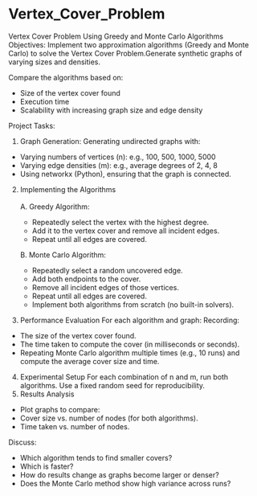# Vertex_Cover_Problem
Vertex Cover Problem Using Greedy and Monte Carlo Algorithms
Objectives:
Implement two approximation algorithms (Greedy and Monte Carlo) to solve the Vertex Cover Problem.Generate synthetic graphs of varying sizes and densities.

Compare the algorithms based on:<br>
- Size of the vertex cover found<br>
- Execution time<br>
- Scalability with increasing graph size and edge density<br>

Project Tasks:
1. Graph Generation: Generating undirected graphs with:<br>  
  - Varying numbers of vertices (n): e.g., 100, 500, 1000, 5000<br>
  - Varying edge densities (m): e.g., average degrees of 2, 4, 8<br>
  - Using networkx (Python), ensuring that the graph is connected.<br>


2. Implementing the Algorithms<br><br>
  A. Greedy Algorithm:
    - Repeatedly select the vertex with the highest degree.
    - Add it to the vertex cover and remove all incident edges.
    - Repeat until all edges are covered.<br>

    B. Monte Carlo Algorithm:<br>
    - Repeatedly select a random uncovered edge.<br>
    - Add both endpoints to the cover.<br>
    - Remove all incident edges of those vertices.<br>
    - Repeat until all edges are covered.<br>
    - Implement both algorithms from scratch (no built-in solvers).<br>
3. Performance Evaluation
For each algorithm and graph:
Recording:
  - The size of the vertex cover found.
  - The time taken to compute the cover (in milliseconds or seconds).
  - Repeating Monte Carlo algorithm multiple times (e.g., 10 runs) and compute the average cover size and time.
4. Experimental Setup
For each combination of n and m, run both algorithms. Use a fixed random seed for reproducibility.
5. Results Analysis
  - Plot graphs to compare:
  - Cover size vs. number of nodes (for both algorithms).
  - Time taken vs. number of nodes.


Discuss:
  - Which algorithm tends to find smaller covers?
  - Which is faster?
  - How do results change as graphs become larger or denser?
  - Does the Monte Carlo method show high variance across runs?
